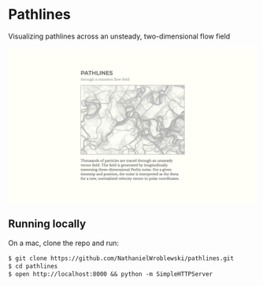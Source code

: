 Pathlines
===

Visualizing pathlines across an unsteady, two-dimensional flow field

![screenshot](https://raw.githubusercontent.com/NathanielWroblewski/pathlines/master/public/images/screenshot.png)

Running locally
---

On a mac, clone the repo and run:

```
$ git clone https://github.com/NathanielWroblewski/pathlines.git
$ cd pathlines
$ open http://localhost:8000 && python -m SimpleHTTPServer
```
